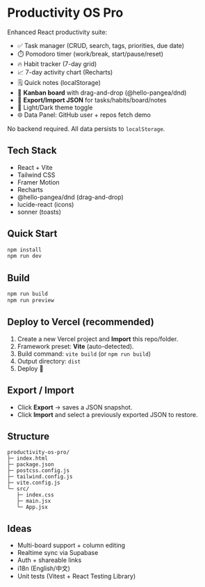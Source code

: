 # Productivity OS **Pro**

Enhanced React productivity suite:
- ✅ Task manager (CRUD, search, tags, priorities, due date)
- ⏱️ Pomodoro timer (work/break, start/pause/reset)
- 🔥 Habit tracker (7-day grid)
- 📈 7-day activity chart (Recharts)
- 🗒️ Quick notes (localStorage)
- 🧩 **Kanban board** with drag-and-drop (@hello-pangea/dnd)
- 💾 **Export/Import JSON** for tasks/habits/board/notes
- 🌙 Light/Dark theme toggle
- 🌐 Data Panel: GitHub user + repos fetch demo

No backend required. All data persists to `localStorage`.

## Tech Stack
- React + Vite
- Tailwind CSS
- Framer Motion
- Recharts
- @hello-pangea/dnd (drag-and-drop)
- lucide-react (icons)
- sonner (toasts)

## Quick Start

```bash
npm install
npm run dev
```

## Build
```bash
npm run build
npm run preview
```

## Deploy to Vercel (recommended)
1. Create a new Vercel project and **Import** this repo/folder.
2. Framework preset: **Vite** (auto-detected).
3. Build command: `vite build` (or `npm run build`)
4. Output directory: `dist`
5. Deploy 🚀

## Export / Import
- Click **Export** -> saves a JSON snapshot.
- Click **Import** and select a previously exported JSON to restore.

## Structure
```
productivity-os-pro/
├─ index.html
├─ package.json
├─ postcss.config.js
├─ tailwind.config.js
├─ vite.config.js
└─ src/
   ├─ index.css
   ├─ main.jsx
   └─ App.jsx
```

## Ideas
- Multi-board support + column editing
- Realtime sync via Supabase
- Auth + shareable links
- i18n (English/中文)
- Unit tests (Vitest + React Testing Library)
